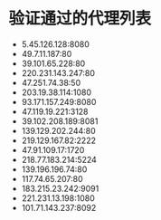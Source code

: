 # 验证通过的代理列表

 - 5.45.126.128:8080
 - 49.7.11.187:80
 - 39.101.65.228:80
 - 220.231.143.247:80
 - 47.251.74.38:50
 - 203.19.38.114:1080
 - 93.171.157.249:8080
 - 47.119.19.221:3128
 - 39.102.208.189:8081
 - 139.129.202.244:80
 - 219.129.167.82:2222
 - 47.91.109.17:1720
 - 218.77.183.214:5224
 - 139.196.196.74:80
 - 117.74.65.207:80
 - 183.215.23.242:9091
 - 221.231.13.198:1080
 - 101.71.143.237:8092
